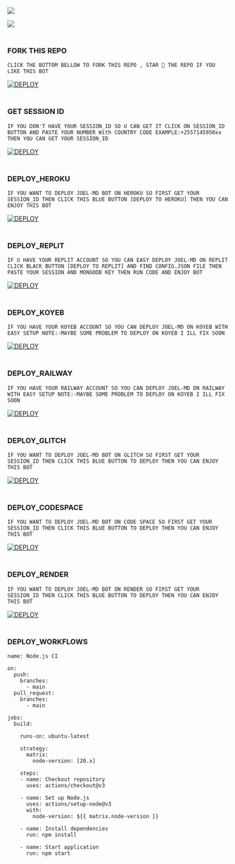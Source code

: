 


<a><img src='https://i.imgur.com/LyHic3i.gif'/></a>



<img align="center" height="auto"
src="https://cardivo.vercel.app/api?name=JOEL%20MD%20V5&description=🥂THE%20WORLD%20BEST%20WHATSAPP%20BOT%★%20CREATED%20BY%20JOEL%20TECH%20432%20KING%20OF%20KINGS%20OWNER%20OF%20JOEL%20MD%20WA%20BOT♥️&image=https://files.catbox.moe/5a2euh.jpg?v=4&backgroundColor=%23ecf0f1&github=joeljamestech&pattern=leaf&colorPattern=%23eaeaea"/>








### <br> FORK THIS REPO



`CLICK THE BOTTOM BELLOW TO FORK THIS REPO , STAR 🌟 THE REPO IF YOU LIKE THIS BOT`



<a href='https://github.com/codespaces/new' target="_blank"><img alt='DEPLOY' src='https://img.shields.io/badge/FORK REPO-h?color=navy&style=for-the-badge&logo=visualstudiocode'/></a></p>



### <br>GET SESSION ID 
`IF YOU DON'T HAVE YOUR SESSION_ID SO U CAN GET IT CLICK ON SESSION_ID BUTTON AND PASTE YOUR NUMBER With COUNTRY CODE EXAMPLE:+2557145950xx THEN YOU CAN GET YOUR SESSION_ID`




<a href='https://lively-starship-7378eb.netlify.app/?' target="_blank"><img alt='DEPLOY' src='https://img.shields.io/badge/PAIR CODE-h?color=navy&style=for-the-badge&logo=visualstudiocode'/></a></p>


 
### <br>    DEPLOY_HEROKU 

`IF YOU WANT TO DEPLOY JOEL-MD BOT ON HEROKU SO FIRST GET YOUR SESSION_ID THEN CLICK THIS BLUE BUTTON [DEPLOY TO HEROKU] THEN YOU CAN ENJOY THIS BOT`

 

<a href='https://effulgent-basbousa-1bfe4a.netlify.app/' target="_blank"><img alt='DEPLOY' src='https://img.shields.io/badge/HEROKU-h?color=navy&style=for-the-badge&logo=visualstudiocode'/></a></p>



### <br>     DEPLOY_REPLIT 

`IF U HAVE YOUR REPLIT ACCOUNT SO YOU CAN EASY DEPLOY JOEL-MD ON REPLIT CLICK BLACK BUTTON [DEPLOY TO REPLIT] AND FIND CONFIG.JSON FILE THEN PASTE YOUR SESSION AND MONGODB KEY THEN RUN CODE AND ENJOY BOT`



<a href='https://effulgent-basbousa-1bfe4a.netlify.app/' target="_blank"><img alt='DEPLOY' src='https://img.shields.io/badge/REPLIT-h?color=navy&style=for-the-badge&logo=visualstudiocode'/></a></p>



### <br>   DEPLOY_KOYEB 

`IF YOU HAVE YOUR KOYEB ACCOUNT SO YOU CAN DEPLOY JOEL-MD ON KOYEB WITH EASY SETUP NOTE:-MAYBE SOME PROBLEM TO DEPLOY ON KOYEB I ILL FIX SOON `



<a href='https://effulgent-basbousa-1bfe4a.netlify.app/' target="_blank"><img alt='DEPLOY' src='https://img.shields.io/badge/KOYEB-h?color=navy&style=for-the-badge&logo=visualstudiocode'/></a></p>


### <br>  DEPLOY_RAILWAY 

`IF YOU HAVE YOUR RAILWAY ACCOUNT SO YOU CAN DEPLOY JOEL-MD ON RAILWAY WITH EASY SETUP NOTE:-MAYBE SOME PROBLEM TO DEPLOY ON KOYEB I ILL FIX SOON`


<a href='https://effulgent-basbousa-1bfe4a.netlify.app/' target="_blank"><img alt='DEPLOY' src='https://img.shields.io/badge/RAILWAY-h?color=navy&style=for-the-badge&logo=visualstudiocode'/></a></p>


### <br>   DEPLOY_GLITCH 


`IF YOU WANT TO DEPLOY JOEL-MD BOT ON GLITCH SO FIRST GET YOUR SESSION_ID THEN CLICK THIS BLUE BUTTON TO DEPLOY THEN YOU CAN ENJOY THIS BOT`



<a href='https://effulgent-basbousa-1bfe4a.netlify.app/' target="_blank"><img alt='DEPLOY' src='https://img.shields.io/badge/GLITCH-h?color=navy&style=for-the-badge&logo=visualstudiocode'/></a></p>




### <br>   DEPLOY_CODESPACE 


`IF YOU WANT TO DEPLOY JOEL-MD BOT ON CODE SPACE SO FIRST GET YOUR SESSION_ID THEN CLICK THIS BLUE BUTTON TO DEPLOY THEN YOU CAN ENJOY THIS BOT`



<a href='https://effulgent-basbousa-1bfe4a.netlify.app/' target="_blank"><img alt='DEPLOY' src='https://img.shields.io/badge/CDSPACE-h?color=navy&style=for-the-badge&logo=visualstudiocode'/></a></p>



### <br>    DEPLOY_RENDER 

`IF YOU WANT TO DEPLOY JOEL-MD BOT ON RENDER SO FIRST GET YOUR SESSION_ID THEN CLICK THIS BLUE BUTTON TO DEPLOY THEN YOU CAN ENJOY THIS BOT`




<a href='https://effulgent-basbousa-1bfe4a.netlify.app/' target="_blank"><img alt='DEPLOY' src='https://img.shields.io/badge/RENDER-h?color=navy&style=for-the-badge&logo=visualstudiocode'/></a></p>



### <br>    DEPLOY_WORKFLOWS 
```
name: Node.js CI

on:
  push:
    branches:
      - main
  pull_request:
    branches:
      - main

jobs:
  build:

    runs-on: ubuntu-latest

    strategy:
      matrix:
        node-version: [20.x]

    steps:
    - name: Checkout repository
      uses: actions/checkout@v3

    - name: Set up Node.js
      uses: actions/setup-node@v3
      with:
        node-version: ${{ matrix.node-version }}

    - name: Install dependencies
      run: npm install

    - name: Start application
      run: npm start
```


